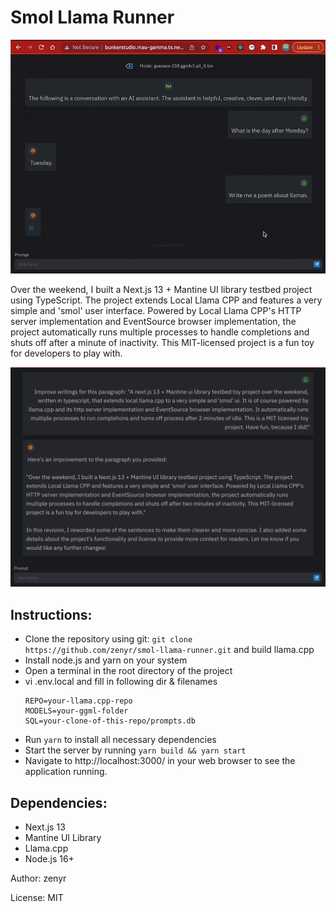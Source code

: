# Smol Llama Runner

![screencapture](./media/smol-llama-runner.gif)

Over the weekend, I built a Next.js 13 + Mantine UI library testbed project using TypeScript. The project extends Local Llama CPP and features a very simple and 'smol' user interface. Powered by Local Llama CPP's HTTP server implementation and EventSource browser implementation, the project automatically runs multiple processes to handle completions and shuts off after a minute of inactivity. This MIT-licensed project is a fun toy for developers to play with.

![how this intro was made](./media/screengrab.png)

## Instructions:

- Clone the repository using git: `git clone https://github.com/zenyr/smol-llama-runner.git` and build llama.cpp
- Install node.js and yarn on your system
- Open a terminal in the root directory of the project
- vi .env.local and fill in following dir & filenames
  ```
  REPO=your-llama.cpp-repo
  MODELS=your-ggml-folder
  SQL=your-clone-of-this-repo/prompts.db
  ```
- Run `yarn` to install all necessary dependencies
- Start the server by running `yarn build && yarn start`
- Navigate to http://localhost:3000/ in your web browser to see the application running.

## Dependencies:

- Next.js 13
- Mantine UI Library
- Llama.cpp
- Node.js 16+

Author: zenyr

License: MIT
